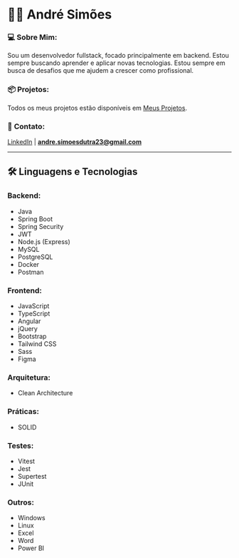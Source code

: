 # 👨‍💻 André Simões

### 💻 **Sobre Mim:**
Sou um desenvolvedor fullstack, focado principalmente em backend. Estou sempre buscando aprender e aplicar novas tecnologias. Estou sempre em busca de desafios que me ajudem a crescer como profissional.

### 📦 **Projetos:**
Todos os meus projetos estão disponíveis em [Meus Projetos](https://github.com/andresimoesdutra?tab=repositories).

### 📩 **Contato:**
[LinkedIn](https://www.linkedin.com/in/andresimoesdutra/) | **[andre.simoesdutra23@gmail.com](mailto:andre.simoesdutra23@gmail.com)**

---

## 🛠️ Linguagens e Tecnologias

### **Backend:**
- Java
- Spring Boot
- Spring Security
- JWT
- Node.js (Express)
- MySQL
- PostgreSQL
- Docker
- Postman

### **Frontend:**
- JavaScript
- TypeScript
- Angular
- jQuery
- Bootstrap
- Tailwind CSS
- Sass
- Figma

### **Arquitetura:**
- Clean Architecture

### **Práticas:**
- SOLID

### **Testes:**
- Vitest
- Jest
- Supertest
- JUnit

### **Outros:**
- Windows
- Linux
- Excel
- Word
- Power BI
